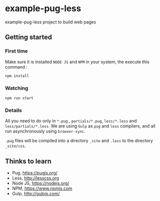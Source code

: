 # example-pug-less
example-pug-less project to build web pages

## Getting started 
### First time
Make sure it is installed `NODE JS` and `NPM` in your system, the execute this command :
```
npm install
```

### Watching
```
npm run start
```

### Details 
All you need to do only in `*.pug` , `partials/*.pug`, `less/*.less` and `less/partials/*.less`. 
We are using `Gulp` as `pug` and `less` compilers, and all run asynchronously using `browser-sync`.

`.pug` files will be compiled into a directory `_site` and `.less` to the directory `_site/css`.
 

## Thinks to learn 
- Pug, https://pugjs.org/
- Less, http://lesscss.org
- Node JS, https://nodejs.org/
- NPM, https://www.npmjs.com
- Gulp, http://gulpjs.com/
